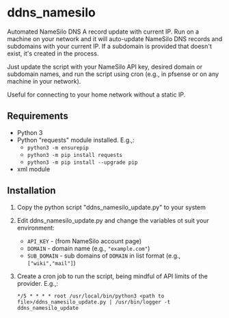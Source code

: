 # ddns_namesilo
Automated NameSilo DNS A record update with current IP. Run on a machine on your network and it will auto-update NameSilo DNS records and subdomains with your current IP. If a subdomain is provided that doesn't exist, it's created in the process.

Just update the script with your NameSilo API key, desired domain or subdomain names, and run the script using cron (e.g., in pfsense or on any machine in your network).

Useful for connecting to your home network without a static IP.

## Requirements
* Python 3
* Python "requests" module installed. E.g.,:
    * `python3 -m ensurepip`
    * `python3 -m pip install requests`
    * `python3 -m pip install --upgrade pip`
* xml module

## Installation
1. Copy the python script "ddns_namesilo_update.py" to your system
2. Edit ddns_namesilo_update.py and change the variables ot suit your environment:
    * `API_KEY` - (from NameSilo account page)
    * `DOMAIN` - domain name (e.g., `"example.com"`)
    * `SUB_DOMAIN` - sub domains of `DOMAIN` in list format (e.g., `["wiki","mail"]`)
3. Create a cron job to run the script, being mindful of API limits of the provider. E.g.,:

    ```*/5 * * * * root /usr/local/bin/python3 <path to file>/ddns_namesilo_update.py | /usr/bin/logger -t ddns_namesilo_update```
